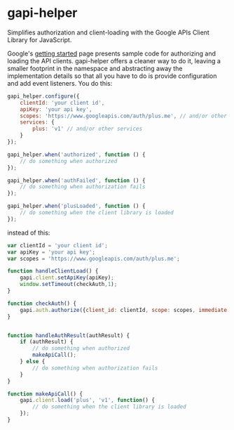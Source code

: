gapi-helper
===========

Simplifies authorization and client-loading with the Google APIs Client Library for JavaScript.

Google's [getting started](https://developers.google.com/api-client-library/javascript/start/start-js) page presents sample code for authorizing and loading the API clients. gapi-helper offers a cleaner way to do it, leaving a smaller footprint in the namespace and abstracting away the implementation details so that all you have to do is provide configuration and add event listeners. You do this:

```javascript
gapi_helper.configure({
	clientId: 'your client id',
	apiKey: 'your api key',
	scopes: 'https://www.googleapis.com/auth/plus.me', // and/or other services
	services: {
	    plus: 'v1' // and/or other services
	}
});

gapi_helper.when('authorized', function () {
    // do something when authorized
});

gapi_helper.when('authFailed', function () {
    // do something when authorization fails
});

gapi_helper.when('plusLoaded', function () {
    // do something when the client library is loaded
});
```

instead of this:

```javascript
var clientId = 'your client id';
var apiKey = 'your api key';
var scopes = 'https://www.googleapis.com/auth/plus.me';

function handleClientLoad() {
    gapi.client.setApiKey(apiKey);
    window.setTimeout(checkAuth,1);
}

function checkAuth() {
    gapi.auth.authorize({client_id: clientId, scope: scopes, immediate: true}, handleAuthResult);
}


function handleAuthResult(authResult) {
    if (authResult) {
        // do something when authorized
        makeApiCall();
    } else {
        // do something when authorization fails
    }
}

function makeApiCall() {
    gapi.client.load('plus', 'v1', function() {
        // do something when the client library is loaded
    });
}
```